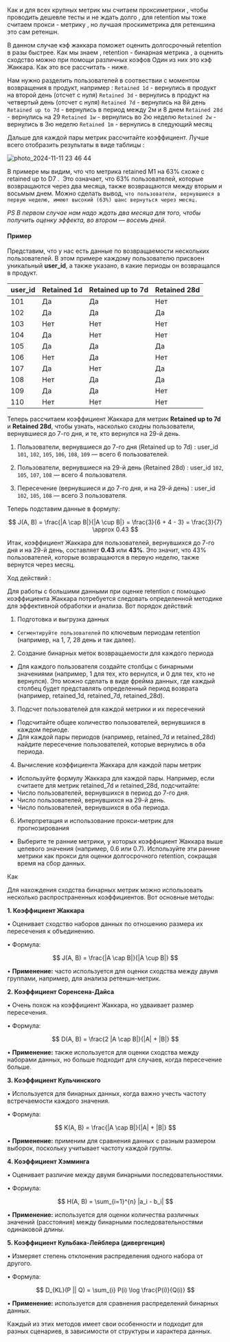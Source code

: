 Как и для всех крупных метрик мы считаем проксиметрики , чтобы проводить дешевле тесты и не ждать долго , для retention мы тоже считаем прокси - метрику , но лучшая проскиметрика для ретеншина это сам ретеншн. 

В данном случае кэф жаккара поможет оценить долгосрочный retention в разы быстрее. Как мы знаем , retention - бинарная метрика , а оценить сходство можно при помощи различных коэфов Один из них это кэф Жаккара. Как это все рассчитать - ниже. 

Нам нужно разделить пользователей в соотвествии с моментом возвращения в продукт, например : 
`Retained 1d`  - вернулись в продукт на второй день (отсчет с нуля)
`Retained 3d`  - вернулись в продукт на четвертый день (отсчет с нуля)
`Retained 7d`  - вернулись на 8й день
`Retained up to 7d`  - вернулись в период между 2м и 8 днем
`Retained 28d`  - вернулись на 29
`Retained 1w` - вернулись во 2ю неделю
`Retained 2w` - вернулись в 3ю неделю
`Retained 1m` - вернулись в следующий месяц

Дальше для каждой пары метрик рассчитайте коэффициент. Лучше всего отобразить результаты в виде таблицы : 

![photo_2024-11-11 23 46 44](https://github.com/user-attachments/assets/3adacdfa-ee93-4619-8fe2-50fc608ec6ac)

В примере мы видим, что что метрика retained М1 на 63% схоже с  retained up to D7 .  Это означает, что 63% пользователей, которые возвращаются через два месяца, также возвращаются между вторым и восьмым днем. Можно сделать вывод, `что пользователи, вернувшиеся в первую неделю, имеют высокий (63%) шанс вернуться через месяц.` 

*PS В первом случае нам надо ждать два месяца для того, чтобы получить оценку эффекта, во втором — восемь дней.*

<h4>Пример</h4>

Представим, что у нас есть данные по возвращаемости нескольких пользователей. В этом примере каждому пользователю присвоен уникальный **user_id**, а также указано, в какие периоды он возвращался в продукт.

| user_id | Retained 1d | Retained up to 7d | Retained 28d |
|---------|-------------|-------------------|--------------|
| 101     | Да          | Да               | Нет          |
| 102     | Да          | Да               | Да           |
| 103     | Нет         | Нет              | Нет          |
| 104     | Да          | Нет              | Нет          |
| 105     | Да          | Да               | Да           |
| 106     | Нет         | Да               | Нет          |
| 107     | Да          | Нет              | Да           |
| 108     | Нет         | Да               | Да           |
| 109     | Да          | Да               | Нет          |
| 110     | Нет         | Нет              | Нет          |

Теперь рассчитаем коэффициент Жаккара для метрик **Retained up to 7d** и **Retained 28d**, чтобы узнать, насколько сходны пользователи, вернувшиеся до 7-го дня, и те, кто вернулся на 29-й день.

1. Пользователи, вернувшиеся до 7-го дня (Retained up to 7d) : user_id `101`, `102`, `105`, `106`, `108`, `109` — всего 6 пользователей.

2. Пользователи, вернувшиеся на 29-й день (Retained 28d) : user_id `102`, `105`, `107`, `108` — всего 4 пользователя.

3. Пересечение (вернувшиеся и до 7-го дня, и на 29-й день) : user_id `102`, `105`, `108` — всего 3 пользователя.

Теперь подставим данные в формулу:
  
  $$
J(A, B) = \frac{|A \cap B|}{|A \cup B|} = \frac{3}{6 + 4 - 3} = \frac{3}{7} \approx 0.43
$$

Итак, коэффициент Жаккара для пользователей, вернувшихся до 7-го дня и на 29-й день, составляет **0.43** или **43%**. Это значит, что 43% пользователей, которые возвращаются в первую неделю, также вернутся через месяц.

Ход действий : 

Для работы с большими данными при оценке retention с помощью коэффициента Жаккара потребуется следовать определенной методике для эффективной обработки и анализа. Вот порядок действий:

1. Подготовка и выгрузка данных 
- `Сегментируйте пользователей`  по ключевым периодам retention (например, на 1, 7, 28 день и так далее).

2. Создание бинарных меток возвращаемости для каждого периода
- Для каждого пользователя создайте столбцы с бинарными значениями (например, 1 для тех, кто вернулся, и 0 для тех, кто не вернулся). Это можно сделать в виде фрейма данных, где каждый столбец будет представлять определенный период возврата (например, retained_1d, retained_7d, retained_28d).

3. Подсчет пользователей для каждой метрики и их пересечений
- Подсчитайте  общее количество пользователей, вернувшихся в каждом периоде.
- Для каждой пары периодов (например, retained_7d и retained_28d) найдите пересечение пользователей, которые вернулись в оба периода.

4. Вычисление коэффициента Жаккара для каждой пары метрик 
- Используйте формулу Жаккара для каждой пары. Например, если считаете для метрик retained_7d и retained_28d, подсчитайте:
- Число пользователей, вернувшихся в период до 7-го дня.
- Число пользователей, вернувшихся на 29-й день.
- Число пользователей, вернувшихся в оба периода.

6. Интерпретация и использование прокси-метрик для прогнозирования
- Выберите те ранние метрики, у которых коэффициент Жаккара выше целевого значения (например, 0.6 или 0.7). Используйте эти ранние метрики как прокси для оценки долгосрочного retention, сокращая время на сбор данных.

Как 












Для нахождения сходства бинарных метрик можно использовать несколько распространенных коэффициентов. Вот основные методы:

  

**1. Коэффициент Жаккара**

  

• Оценивает сходство наборов данных по отношению размера их пересечения к объединению.

• Формула:

$$
J(A, B) = \frac{|A \cap B|}{|A \cup B|}
$$

• **Применение:** часто используется для оценки сходства между двумя группами, например, для анализа ретеншн-метрик.

  

**2. Коэффициент Соренсена-Дайса**

  

• Очень похож на коэффициент Жаккара, но удваивает размер пересечения.

• Формула:

$$
D(A, B) = \frac{2 |A \cap B|}{|A| + |B|}
$$

• **Применение:** также используется для оценки сходства между наборами данных, но больше подходит для случаев, когда пересечение больше.

  

**3. Коэффициент Кульчинского**




• Используется для бинарных данных, когда важно учесть частоту встречаемости каждого значения.

• Формула:

$$
K(A, B) = \frac{|A \cap B|}{|A| + |B|}
$$

• **Применение:** применим для сравнения данных с разным размером выборок, поскольку учитывает частоту каждой группы.

  

**4. Коэффициент Хэмминга**

  

• Оценивает различие между двумя бинарными последовательностями.

• Формула:

$$
H(A, B) = \sum_{i=1}^{n} |a_i - b_i|
$$

• **Применение:** используется для оценки количества различных значений (расстояния) между бинарными последовательностями одинаковой длины.

  

**5. Коэффициент Кульбака-Лейблера (дивергенция)**

  

• Измеряет степень отклонения распределения одного набора от другого.

• Формула:

$$
D_{KL}(P || Q) = \sum_{i} P(i) \log \frac{P(i)}{Q(i)}
$$

• **Применение:** используется для сравнения распределений бинарных данных.

  

Каждый из этих методов имеет свои особенности и подходит для разных сценариев, в зависимости от структуры и характера данных.
